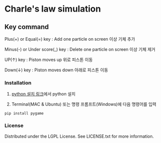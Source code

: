 # Charle's law simulation

## Key command

Plus(+) or Equal(=) key : Add one particle on screen 이상 기체 추가

Minus(-) or Under score(_) key : Delete one particle on screen 이상 기체 제거

UP(↑) key : Piston moves up 위로 피스톤 이동

Down(↓) key : Piston moves down 아래로 피스톤 이동

### Installation

1. [python 설치 링크](https://www.python.org/downloads/)에서 python 설치

2. Terminal(MAC & Ubuntu) 또는 명령 프롬프트(Windows)에 다음 명령어를 입력
```
pip install pygame
```

### License

Distributed under the LGPL License. See LICENSE.txt for more information.